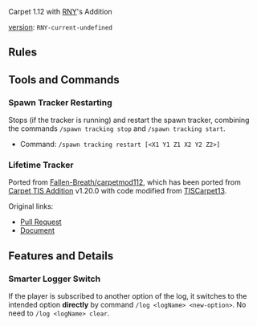 Carpet 1.12 with [RNY](https://github.com/Rainyaphthyl)'s Addition

[version](src/carpet/CarpetSettings.java): `RNY-current-undefined`

## Rules

## Tools and Commands

### Spawn Tracker Restarting

Stops (if the tracker is running) and restart the spawn tracker, combining the commands `/spawn tracking stop` and `/spawn tracking start`.

- Command: `/spawn tracking restart [<X1 Y1 Z1 X2 Y2 Z2>]`

### Lifetime Tracker

Ported from [Fallen-Breath/carpetmod112](https://github.com/Fallen-Breath/carpetmod112), which has been ported from [Carpet TIS Addition](https://github.com/TISUnion/Carpet-TIS-Addition) v1.20.0 with code modified from [TISCarpet13](https://github.com/TISUnion/TISCarpet113).

Original links:
- [Pull Request](https://github.com/gnembon/carpetmod112/pull/156)
- [Document](https://github.com/TISUnion/Carpet-TIS-Addition/blob/master/docs/commands.md#lifetime)

## Features and Details

### Smarter Logger Switch

If the player is subscribed to another option of the log, it switches to the intended option **directly** by command `/log <logName> <new-option>`. No need to `/log <logName> clear`.
